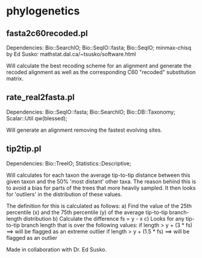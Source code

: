 # phylogenetics

## fasta2c60recoded.pl
Dependencies: 
Bio::SearchIO;
Bio::SeqIO::fasta;
Bio::SeqIO;
minmax-chisq by Ed Susko: mathstat.dal.ca/~tsusko/software.html

Will calculate the best recoding scheme for an alignment and generate the recoded alignment as well as the corresponding C60 "recoded" substitution matrix.

## rate_real2fasta.pl
Dependencies: 
Bio::SeqIO::fasta;
Bio::SearchIO;
Bio::DB::Taxonomy;
Scalar::Util qw(blessed);

Will generate an alignment removing the fastest evolving sites.


## tip2tip.pl

Dependencies:
Bio::TreeIO;
Statistics::Descriptive;

Will calculates for each taxon the average tip-to-tip distance between this given taxon and the 50% 'most distant' other taxa. The reason behind this is to avoid a bias for parts of the trees that more heavily sampled. It then looks for 'outliers' in the distribution of these values.

The definition for this is calculated as follows:
   a) Find the value of the 25th percentile (x) and the 75th percentile (y) of the average tip-to-tip  branch-length distribution
   b) Calculate the difference fs = y - x
   c) Looks for any tip-to-tip branch length that is over the following values:
       if length > y + (3 * fs)     ==> will be flagged as an extreme outlier
       if length > y + (1.5 * fs)   ==> will be flagged as an outlier
       
Made in collaboration with Dr. Ed Susko.
